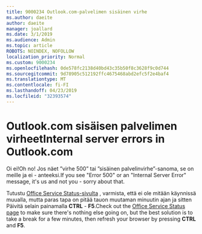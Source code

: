 ```yaml
---
title: 9000234 Outlook.com-palvelimen sisäinen virhe
ms.author: daeite
author: daeite
manager: joallard
ms.date: 3/1/2019
ms.audience: Admin
ms.topic: article
ROBOTS: NOINDEX, NOFOLLOW
localization_priority: Normal
ms.custom: 9000234
ms.openlocfilehash: 0de578fc2138d40bd43c35b50f8c3628f9c0d744
ms.sourcegitcommit: 9d78905c512192ffc4675468abd2efc5f2e4baf4
ms.translationtype: MT
ms.contentlocale: fi-FI
ms.lasthandoff: 04/23/2019
ms.locfileid: "32393574"
---
```

# <a name="internal-server-errors-in-outlookcom"></a><span data-ttu-id="ec6fd-102">Outlook.com sisäisen palvelimen virheet</span><span class="sxs-lookup"><span data-stu-id="ec6fd-102">Internal server errors in Outlook.com</span></span>

<span data-ttu-id="ec6fd-103">Oi ei!</span><span class="sxs-lookup"><span data-stu-id="ec6fd-103">Oh no!</span></span> <span data-ttu-id="ec6fd-104">Jos näet ”virhe 500” tai ”sisäinen palvelinvirhe”-sanoma, se on meille ja ei - anteeksi.</span><span class="sxs-lookup"><span data-stu-id="ec6fd-104">If you see "Error 500" or an "Internal Server Error" message, it's us and not you - sorry about that.</span></span>

<span data-ttu-id="ec6fd-105">Tutustu [Office Service Status-sivulta](https://portal.office.com/servicestatus) , varmista, että ei ole mitään käynnissä muualla, mutta paras tapa on pitää tauon muutaman minuutin ajan ja sitten Päivitä selain painamalla **CTRL** - **F5**.</span><span class="sxs-lookup"><span data-stu-id="ec6fd-105">Check out the [Office Service Status page](https://portal.office.com/servicestatus) to make sure there's nothing else going on, but the best solution is to take a break for a few minutes, then refresh your browser by pressing **CTRL** and **F5**.</span></span>